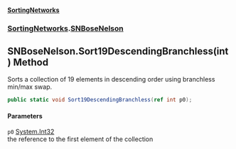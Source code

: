 #### [SortingNetworks](./index.md 'index')
### [SortingNetworks](./SortingNetworks.md 'SortingNetworks').[SNBoseNelson](./SortingNetworks-SNBoseNelson.md 'SortingNetworks.SNBoseNelson')
## SNBoseNelson.Sort19DescendingBranchless(int) Method
Sorts a collection of 19 elements in descending order using branchless min/max swap.  
```csharp
public static void Sort19DescendingBranchless(ref int p0);
```
#### Parameters
<a name='SortingNetworks-SNBoseNelson-Sort19DescendingBranchless(int)-p0'></a>
`p0` [System.Int32](https://docs.microsoft.com/en-us/dotnet/api/System.Int32 'System.Int32')  
the reference to the first element of the collection  
  
